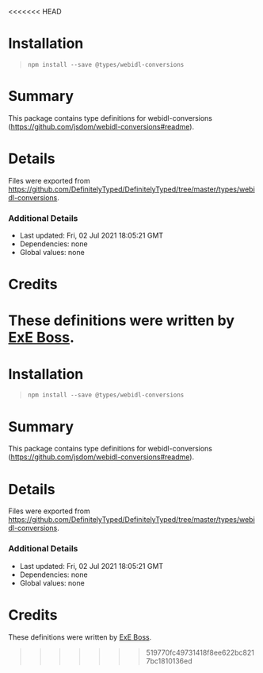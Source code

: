 <<<<<<< HEAD
# Installation
> `npm install --save @types/webidl-conversions`

# Summary
This package contains type definitions for webidl-conversions (https://github.com/jsdom/webidl-conversions#readme).

# Details
Files were exported from https://github.com/DefinitelyTyped/DefinitelyTyped/tree/master/types/webidl-conversions.

### Additional Details
 * Last updated: Fri, 02 Jul 2021 18:05:21 GMT
 * Dependencies: none
 * Global values: none

# Credits
These definitions were written by [ExE Boss](https://github.com/ExE-Boss).
=======
# Installation
> `npm install --save @types/webidl-conversions`

# Summary
This package contains type definitions for webidl-conversions (https://github.com/jsdom/webidl-conversions#readme).

# Details
Files were exported from https://github.com/DefinitelyTyped/DefinitelyTyped/tree/master/types/webidl-conversions.

### Additional Details
 * Last updated: Fri, 02 Jul 2021 18:05:21 GMT
 * Dependencies: none
 * Global values: none

# Credits
These definitions were written by [ExE Boss](https://github.com/ExE-Boss).
>>>>>>> 519770fc49731418f8ee622bc8217bc1810136ed
